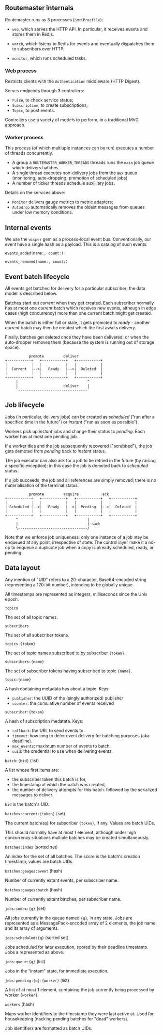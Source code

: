## Routemaster internals

Routemaster runs as 3 processes (see `Procfile`):

- `web`, which serves the HTTP API. In particular, it receives events and stores
  them in Redis.

- `watch`, which listens to Redis for events and eventually dispatches them
  to subscribers over HTTP.

- `monitor`, which runs scheduled tasks.

### Web process

Restricts clients with the `Authentication` middleware (HTTP Digest).

Serves endpoints through 3 controllers:

- `Pulse`, to check service status;
- `Subscription`, to create subscriptions;
- `Topic`, to post events.

Controllers use a variety of models to perform, in a traditional MVC approach.


### Worker process

This process (of which multiuple instances can be run) executes a number of
threads concurrently.

- A group a `ROUTEMASTER_WORKER_THREADS` threads runs the `main` job queue
  which delivers batches.
- A single thread executes non-delivery jobs from the `aux` queue (monitoring,
  auto-dropping, promotion of scheduled jobs)
- A number of ticker threads schedule auxilliary jobs.

Details on the services above:

- `Monitor` delivers gauge metrics to metric adapters;
- `Autodrop` automatically removes the oldest messages from queues under low
  memory conditions.


## Internal events

We use the `wisper` gem as a process-local event bus. Conventionally, our event
have a single hash as a payload. This is a catalog of such events.

`events_added(name:, count:)`

`events_removed(name:, count:)`


## Event batch lifecycle

All events get batched for delivery for a particular subscriber; the data model
is described below.

Batches start out _current_ when they get created. Each subscriber normally has
at most one _current_ batch which receives new events, although in edge cases
(high concurrency) more than one current batch might get created.

When the batch is either full or stale, it gets promoted to _ready_ - another
_current_ batch may then be created which the first awaits delivery.

Finally, batches get deleted once they have been delivered; or when the
auto-dropper removes them (because the system is running out of storage space).

               promote         deliver           
    +-----------+   +-----------+   +-----------+
    |           |   |           |   |           |
    |  Current  |-->|   Ready   |-->|  Deleted  |
    |           |   |           |   |           |
    +-----------+   +-----------+   +-----------+
         |                                ^
         |                     deliver    |     
         `--------------------------------´


## Job lifecycle

Jobs (in particular, delivery jobs) can be created as _scheduled_ ("run after a
specified time in the future") or _instant_ ("run as soon as possible").

Workers pick up _instant_ jobs and change their status to _pending_. Each
worker has at most one pending job.

If a worker dies and the job subsequently recovered ("scrubbed"), the job gets
demoted from _pending_ back to _instant_ status.

The job executor can also ask for a job to be retried in the future (by raising
a specific exception); in this case the job is demoted back to _scheduled_
status.

If a job succeeds, the job and all references are simply removed; there is
no materialisation of the terminal status.

               promote         acquire           ack
    +-----------+   +-----------+   +-----------+   +-----------+
    |           |   |           |   |           |   |           |
    | Scheduled |-->|   Ready   |-->|  Pending  |-->|  Deleted  |
    |           |   |           |   |           |   |           |
    +-----------+   +-----------+   +-----------+   +-----------+
         ^                                |
         |                                | nack
         \--------------------------------/


Note that we enforce job uniqueness: only one instance of a job may be enqueued
at any point, irrespective of state. The control layer make it a no-op to
enqueue a duplicate job when a copy is already scheduled, ready, or pending.


## Data layout

Any mention of "UID" refers to a 20-character, Base64-encoded string
(representing a 120-bit number), intending to be globally unique.

All timestamps are represented as integers, milliseconds since the Unix epoch.


`topics`

  The set of all topic names.

`subscribers`

  The set of all subscriber tokens.

`topics:{token}`

  The set of topic names subscribed to by subscriber `{token}`.

`subscribers:{name}`

  The set of subscriber tokens having subscribed to topic `{name}`.

`topic:{name}`

  A hash containing metadata has about a topic. Keys:
  - `publisher`: the UUID of the (singly authorized) publisher
  - `counter`: the cumulative number of events received

`subscriber:{token}`

  A hash of subscription medatata. Keys:
  - `callback`: the URL to send events to.
  - `timeout`: how long to defer event delivery for batching purposes (aka deadline).
  - `max_events`: maximum number of events to batch.
  - `uuid`: the credential to use when delivering events.

`batch:{bid}` (list)

  A list whose first items are:
  - the subscriber token this batch is for,
  - the timestamp at which the batch was created,
  - the number of delivery attempts for this batch.
  followed by the serialized messages to deliver. 
  
  `bid` is the batch's UID.

`batches:current:{token}` (set)

  The current batch(es) for subscriber `{token}`, if any.
  Values are batch UIDs.

  This should normally have at most 1 element, although under high
  concurrency situations multiple batches may be created simultaneously.
  
`batches:index` (sorted set)

  An index for the set of all batches.
  The score is the batch's creation timestamp; values are batch UIDs.

`batches:gauges:event` (hash)

  Number of currently extant events, per subscriber name.

`batches:gauges:batch` (hash)

  Number of currently extant batches, per subscriber name.

`jobs:index:{q}` (set)

  All jobs currently in the queue named `{q}`, in any state. Jobs are
  represented as a MessagePack-encoded array of 2 elements, the job name and its
  array of arguments.

`jobs:scheduled:{q}` (sorted set)

  Jobs scheduled for later execution, scored by their deadline timestamp.
  Jobs a represented as above.

`jobs:queue:{q}` (list)

  Jobs in the "instant" state, for immediate execution.

`jobs:pending:{q}:{worker}` (list)

  A list of at most 1 element, containing the job currently being processed by
  worker `{worker}`.

`workers` (hash)

  Maps worker identifiers to the timestamp they were last
  active at.  Used for housekeeping (nacking pending batches for "dead"
  workers).

  Job identifiers are formatted as batch UIDs.

